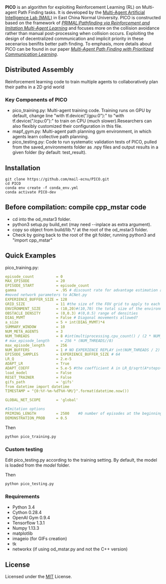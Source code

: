 **PICO** is an algorithm for exploiting Reinforcement Learning (RL) on Multi-agent Path Finding tasks.
It is developed by the [Multi-Agent Artificial Intelligence Lab (MAIL)](https://mail-ecnu.cn) in East China Normal University.
PICO is constructed based on the framework of [*PRIMAL:Pathfinding via Reinforcement and Imitation Multi-Agent Learning*](https://github.com/gsartoretti/PRIMAL) and focuses more on the collision avoidance rather than manual post-processing when collision occurs.
Exploiting the design of decentralized communication and implicit priority in these secenarios benifits better path finding.
To emphasis, more details about PICO can be found in our paper [*Multi-Agent Path Finding with Prioritized Communication Learning*](https://arxiv.org/abs/2202.03634).

## Distributed Assembly
Reinforcement learning code to train multiple agents to
collaboratively plan their paths in a 2D grid world

### Key Components of PICO

- pico_training.py: Multi-agent training code. Training
runs on GPU by default, change line "with tf.device("/gpu:0"):"
to "with tf.device("/cpu:0"):" to train on CPU (much slower).Researchers can also flexibly customized their configuration in this file.
- mapf_gym.py: Multi-agent path planning gym environment,
in which agents learn collective path planning.
- pico_testing.py: Code to run systematic validation tests
of PICO, pulled from the saved_environments folder as .npy
files and output results in a given folder (by default: test_result).

## Installation 

```
git clone https://github.com/mail-ecnu/PICO.git
cd PICO
conda env create -f conda_env.yml
conda activate PICO-dev
```
## Before compilation: compile cpp_mstar code

- cd into the od_mstar3 folder.
- python3 setup.py build_ext (may need --inplace as extra argument).
- copy so object from build/lib.*/ at the root of the od_mstar3 folder.
- Check by going back to the root of the git folder,
running python3 and "import cpp_mstar"

## Quick Examples
pico_training.py:
```yaml
episode_count          = 0
MAX_EPISODE            = 20
EPISODE_START          = episode_count
gamma                  = .95 # discount rate for advantage estimation and reward discounting
#moved network parameters to ACNet.py
EXPERIENCE_BUFFER_SIZE = 128
GRID_SIZE              = 11 #the size of the FOV grid to apply to each agent
ENVIRONMENT_SIZE       = (10,20)#(10,70) the total size of the environment (length of one side)
OBSTACLE_DENSITY       = (0,0.3) #(0,0.5) range of densities
DIAG_MVMT              = False # Diagonal movements allowed?
a_size                 = 5 + int(DIAG_MVMT)*4
SUMMARY_WINDOW         = 10
NUM_META_AGENTS        = 3
NUM_THREADS            = 8 #int(multiprocessing.cpu_count() / (2 * NUM_META_AGENTS))
# max_episode_length     = 256 * (NUM_THREADS//8)
max_episode_length     = 256
NUM_BUFFERS            = 1 # NO EXPERIENCE REPLAY int(NUM_THREADS / 2)
EPISODE_SAMPLES        = EXPERIENCE_BUFFER_SIZE # 64
LR_Q                   = 2.e-5
ADAPT_LR               = True
ADAPT_COEFF            = 5.e-5 #the coefficient A in LR_Q/sqrt(A*steps+1) for calculating LR
load_model             = False
RESET_TRAINER          = False
gifs_path              = 'gifs'
from datetime import datetime
TIMESTAMP = "{0:%Y-%m-%dT%H-%M/}".format(datetime.now())

GLOBAL_NET_SCOPE       = 'global'

#Imitation options
PRIMING_LENGTH         = 2500    #0 number of episodes at the beginning to train only on demonstrations
DEMONSTRATION_PROB     = 0.5
```

Then 
```sh
python pico_training.py
```

### Custom testing

Edit pico_testing.py according to the training setting.
By default, the model is loaded from the *model* folder.

Then 
```sh
python pico_testing.py
```

### Requirements
- Python 3.4
- Cython 0.28.4
- OpenAI Gym 0.9.4
- Tensorflow 1.3.1
- Numpy 1.13.3
- matplotlib
- imageio (for GIFs creation)
- tk
- networkx (if using od_mstar.py and not the C++ version)



## License
Licensed under the [MIT](./LICENSE) License.